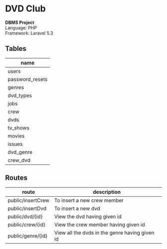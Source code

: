 # DVD Club
__DBMS Project__<br>
Language: PHP<br>
Framework: Laravel 5.3

## Tables
name|
---|
users|
password_resets|
genres|
dvd_types|
jobs|
crew|
dvds|
tv_shows|
movies|
issues|
dvd_genre|
crew_dvd|

## Routes
route|description
---|---
public/insertCrew|To insert a new crew member
public/insertDvd|To insert a new dvd
public/dvd/{id}|View the dvd having given id
public/crew/{id}|View the crew member having given id
public/genre/{id}|View all the dvds in the genre having given id

